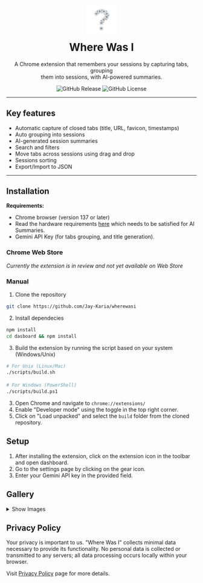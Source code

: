 <div align="center" style="margin-top: 30px">
    <img src="./assets/logo.png" alt="Logo" width="80" />
    <h1 style="margin-top: 12px;">Where Was I</h1>
    <p>
        A Chrome extension that remembers your sessions by capturing tabs, grouping<br/> them into sessions, with AI-powered summaries.
    </p>

  ![GitHub Release](https://img.shields.io/github/v/release/jay-karia/wherewasi?style=flat-square&label=version&color=%233fe042)
  ![GitHub License](https://img.shields.io/github/license/jay-karia/wherewasi?style=flat-square&color=%233f7fe0)


</div>

---

## Key features

- Automatic capture of closed tabs (title, URL, favicon, timestamps)
- Auto grouping into sessions
- AI-generated session summaries
- Search and filters
- Move tabs across sessions using drag and drop
- Sessions sorting
- Export/Import to JSON

---

## Installation

**Requirements:**

- Chrome browser (version 137 or later)
- Read the hardware requirements [here](https://developer.chrome.com/docs/ai/get-started#hardware) which needs to be satisfied for AI Summaries.
- Gemini API Key (for tabs grouping, and title generation).

### Chrome Web Store

_Currently the extension is in review and not yet available on Web Store_

### Manual

1. Clone the repository

```sh
git clone https://github.com/Jay-Karia/wherewasi
```

2. Install dependecies

```sh
npm install
cd dasboard && npm install
```

3. Build the extension by running the script based on your system (Windows/Unix)

```sh
# For Unix (Linux/Mac)
./scripts/build.sh

# For Windows (PowerShell)
./scripts/build.ps1
```

3. Open Chrome and navigate to `chrome://extensions/`
4. Enable "Developer mode" using the toggle in the top right corner.
5. Click on "Load unpacked" and select the `build` folder from the cloned repository.

## Setup

1. After installing the extension, click on the extension icon in the toolbar and open dashboard.
2. Go to the settings page by clicking on the gear icon.
3. Enter your Gemini API key in the provided field.

## Gallery

<details>
  <summary>Show Images</summary>

_Extension popup_

![Popup](./gallery/popup.png)

_Dashboard_

![Dashboard](./gallery/dashboard-dark.png)

_Sessions view_

![Sessions](./gallery/sessions-view-dark.png)

_Timeline view_

![Timeline](./gallery/timeline-view-dark.png)

_List view_

![List-view](./gallery/list-view-dark.png)

_Settings_

![Settings](./gallery/settings-dark.png)

_Search results_

![Search results](./gallery/seach-results-dark.png)

</details>

## Privacy Policy

Your privacy is important to us. "Where Was I" collects minimal data necessary to provide its functionality. No personal data is collected or transmitted to any servers; all data processing occurs locally within your browser.

Visit [Privacy Policy](https://jay-karia.github.io/wherewasi/docs/privacy.html) page for more details.

